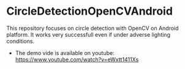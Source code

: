 # CircleDetectionOpenCVAndroid
This repository focuses on circle detection with OpenCV on Android platform. It works very successfull even if under adverse lighting conditions.
- The demo vide is available on youtube: https://www.youtube.com/watch?v=eWxtt1411Xs
